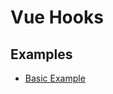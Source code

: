 # Vue Hooks

## Examples

- [Basic Example](https://codesandbox.io/s/github/yasinuslu/vue-hooks/tree/master/examples/basic-example)
